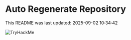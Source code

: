 # Auto Regenerate Repository

This README was last updated: 2025-09-02 10:34:42

 ![TryHackMe](https://tryhackme.com/badge/533634)